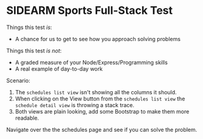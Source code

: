 # SIDEARM Sports Full-Stack Test

Things this test *_is_*:
* A chance for us to get to see how you approach solving problems

Things this test *_is not_*:
* A graded measure of your Node/Express/Programming skills
* A real example of day-to-day work

Scenario:

1. The `schedules list view` isn't showing all the columns it should.
2. When clicking on the View button from the `schedules list view` the `schedule detail view` is throwing a stack trace.
3. Both views are plain looking, add some Bootstrap to make them more readable.

Navigate over the the schedules page and see if you can solve the problem.
